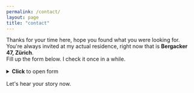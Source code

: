 ```yaml
---
permalink: /contact/
layout: page
title: "contact"
---
```


<div style="margin-bottom: 1rem;">
  Thanks for your time here, hope you found what you were looking for. <br />
  You're always invited at my actual residence, right now that is <b>Bergacker 47, Zürich</b>. <br />
  Fill up the form below. I check it once in a while.
</div>

<details>
  <summary><b>Click</b> to open form</summary>
  <div class="iframe-container">
    <iframe
      src="https://docs.google.com/forms/d/e/1FAIpQLSd0KDT1g8HpZR62S5pkGBDmOL58VS2HPtd8rmmK06IzEurv0g/viewform?embedded=true"
      width="800" height="800" frameborder="0" marginheight="0" marginwidth="0">Loading…</iframe>
  </div>
</details>
<div style="margin-top: 1rem;">
  Let's hear your story now.
</div>

<style>
  .iframe-container {
    overflow: hidden;
    padding-top: 56.25%;
    /* 16:9 */
    position: relative;
    height: 200px;
  }

  .iframe-container iframe {
    position: absolute;
    top: 0;
    left: 0;
    border: 0;
    width: 100%;
    height: 100%;
  }
</style>
